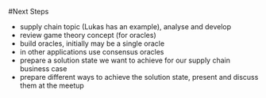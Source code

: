 #Next Steps

- supply chain topic (Lukas has an example), analyse and develop
- review game theory concept (for oracles)
- build oracles, initially may be a single oracle
- in other applications use consensus oracles
- prepare a solution state we want to achieve for our supply chain business case
- prepare different ways to achieve the solution state, present and discuss them at the meetup
